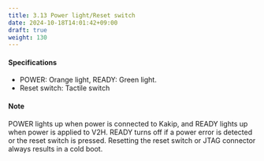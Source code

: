 ```yaml
---
title: 3.13 Power light/Reset switch
date: 2024-10-18T14:01:42+09:00
draft: true
weight: 130
---
```


#### Specifications
* POWER: Orange light, READY: Green light.
* Reset switch: Tactile switch

#### Note
POWER lights up when power is connected to Kakip, and READY lights up when power is applied to V2H.
READY turns off if a power error is detected or the reset switch is pressed.
Resetting the reset switch or JTAG connector always results in a cold boot.